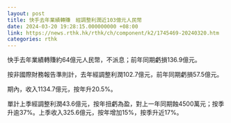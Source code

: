 ```yaml
---
layout: post
title: 快手去年業績轉賺　經調整利潤近103億元人民幣
date: 2024-03-20 19:28:15.000000000 +08:00
link: https://news.rthk.hk/rthk/ch/component/k2/1745469-20240320.htm
categories: rthk
---
```


快手去年業績轉賺約64億元人民幣，不派息；前年同期虧損136.9億元。

按非國際財務報告準則計，去年經調整利潤102.7億元，前年同期虧損57.5億元。

期內，收入1134.7億元，按年升20.5%。

單計上季經調整利潤43.6億元，按年扭虧為盈，對上一年同期蝕4500萬元；按季升逾37%。上季收入325.6億元，按年增加15%，按季升近17%。
